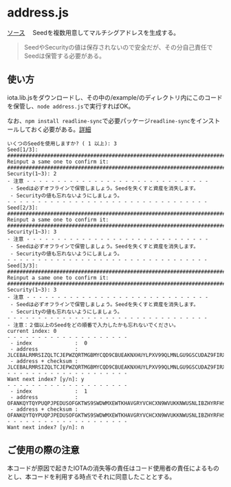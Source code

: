 
# address.js
[ソース](https://github.com/abmushi/iota/blob/master/qiita/multisig/address.js)
　Seedを複数用意してマルチシグアドレスを生成する。
 
>SeedやSecurityの値は保存されないので安全だが、その分自己責任でSeedは保管する必要がある。

## 使い方
iota.lib.jsをダウンロードし、その中の/example/のディレクトリ内にこのコードを保管し、`node address.js`で実行すればOK。

なお、`npm install readline-sync`で必要パッケージ`readline-sync`をインストールしておく必要がある。[詳細](https://www.npmjs.com/package/readline-sync/tutorial)

```shell
いくつのSeedを使用しますか? ( 1 以上): 3
Seed[1/3]: #################################################################################
Reinput a same one to confirm it: #################################################################################
Security(1~3): 2
- 注意 - - - - - - - - - - - - - - - - - - - - - - - - - - - - - -
 - Seedは必ずオフラインで保管しましょう。Seedを失くすと資産を消失します。
 - Securityの値も忘れないようにしましょう。
- - - - - - - - - - - - - - - - - - - - - - - - - - - - - - - - - 
Seed[2/3]: #################################################################################
Reinput a same one to confirm it: #################################################################################
Security(1~3): 3
- 注意 - - - - - - - - - - - - - - - - - - - - - - - - - - - - - -
 - Seedは必ずオフラインで保管しましょう。Seedを失くすと資産を消失します。
 - Securityの値も忘れないようにしましょう。
- - - - - - - - - - - - - - - - - - - - - - - - - - - - - - - - - 
Seed[3/3]: #################################################################################
Reinput a same one to confirm it: #################################################################################
Security(1~3): 3
- 注意 - - - - - - - - - - - - - - - - - - - - - - - - - - - - - -
 - Seedは必ずオフラインで保管しましょう。Seedを失くすと資産を消失します。
 - Securityの値も忘れないようにしましょう。
- - - - - - - - - - - - - - - - - - - - - - - - - - - - - - - - - 
- 注意：２個以上のSeedをどの順番で入力したかも忘れないでください。
current index: 0
- - - - - - - - - - - - - - - - - - - - 
 - index              :  0
 - address            :  JLCEBALRMRSIZQLTCJEPWZQRTMGBMYCQD9CBUEAKNXHUYLPXV99QLMNLGU9GSCUDAZ9FIRXPITCOKXIBX
 - address + checksum :  JLCEBALRMRSIZQLTCJEPWZQRTMGBMYCQD9CBUEAKNXHUYLPXV99QLMNLGU9GSCUDAZ9FIRXPITCOKXIBXKRKBQGUFD
- - - - - - - - - - - - - - - - - - - - 
Want next index? [y/n]: y
- - - - - - - - - - - - - - - - - - - - 
 - index              :  1
 - address            :  OFANKQYTQYPUQPJPEDUSOFGKTWS9SWDWMXEWTKHAVGRYVCHCXN9WVUKKNWUSNLIBZHYRFHSWJWZNHOZMC
 - address + checksum :  OFANKQYTQYPUQPJPEDUSOFGKTWS9SWDWMXEWTKHAVGRYVCHCXN9WVUKKNWUSNLIBZHYRFHSWJWZNHOZMCXUYN9FWAX
- - - - - - - - - - - - - - - - - - - - 
Want next index? [y/n]: n
```

## ご使用の際の注意
本コードが原因で起きたIOTAの消失等の責任はコード使用者の責任によるものとし、本コードを利用する時点でそれに同意したこととする。
